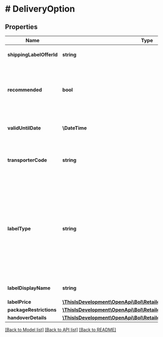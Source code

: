 # # DeliveryOption

## Properties

Name | Type | Description | Notes
------------ | ------------- | ------------- | -------------
**shippingLabelOfferId** | **string** | Unique identifier for the shipping label offer. |
**recommended** | **bool** | Indicates whether this delivery option is recommended to be the best option to ship your order item(s) with. |
**validUntilDate** | **\DateTime** | The date until the delivery option (incl total price) is valid. | [optional]
**transporterCode** | **string** | A code representing the transporter which is being used for transportation. |
**labelType** | **string** | The type of the label, representing the way an item is being transported. MAILBOX is a mailbox package with delivery scan. MAILBOX_LIGHT is a mailbox package without delivery scan. PARCEL is a normal package. |
**labelDisplayName** | **string** | The display name of the shipping label. |
**labelPrice** | [**\ThisIsDevelopment\OpenApi\Bol\Retailer\Models\LabelPrice**](LabelPrice.md) |  |
**packageRestrictions** | [**\ThisIsDevelopment\OpenApi\Bol\Retailer\Models\PackageRestrictions**](PackageRestrictions.md) |  |
**handoverDetails** | [**\ThisIsDevelopment\OpenApi\Bol\Retailer\Models\HandoverDetails**](HandoverDetails.md) |  | [optional]

[[Back to Model list]](../../README.md#models) [[Back to API list]](../../README.md#endpoints) [[Back to README]](../../README.md)
